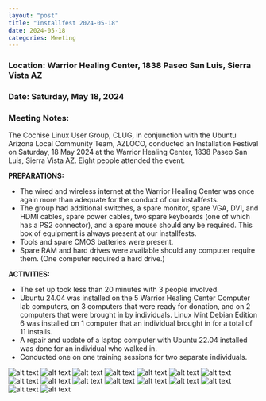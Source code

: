 ```yaml
---
layout: "post"
title: "Installfest 2024-05-18"
date: 2024-05-18
categories: Meeting
---
```


### Location: Warrior Healing Center, 1838 Paseo San Luis, Sierra Vista AZ

### Date: Saturday, May 18, 2024

### Meeting Notes:
The Cochise Linux User Group, CLUG, in conjunction with the Ubuntu Arizona Local Community Team, AZLOCO, conducted an Installation Festival on Saturday, 18 May 2024 at the Warrior Healing Center, 1838 Paseo San Luis, Sierra Vista AZ.  Eight people attended the event. 

**PREPARATIONS:**

 * The wired and wireless internet at the Warrior Healing Center was once again more than adequate for the conduct of our installfests.
 * The group had additional switches, a spare monitor, spare VGA, DVI, and HDMI cables, spare power cables, two spare keyboards (one of which has a PS2 connector), and a spare mouse should any be required.  This box of equipment is always present at our installfests.
 * Tools and spare CMOS batteries were present.
 * Spare RAM and hard drives were available should any computer require them.  (One computer required a hard drive.)

**ACTIVITIES:**

 * The set up took less than 20 minutes with 3 people involved.
 * Ubuntu 24.04 was installed on the 5 Warrior Healing Center Computer lab computers, on 3 computers that were ready for donation, and on 2 computers that were brought in by individuals.  Linux Mint Debian Edition 6 was installed on 1 computer that an individual brought in for a total of 11 installs.
 * A repair and update of a laptop computer with Ubuntu 22.04 installed was done for an individual who walked in.
 * Conducted one on one training sessions for two separate individuals.


![alt text](https://raw.githubusercontent.com/CochiseLinuxUsersGroup/CochiseLinuxUsersGroup.github.io/master/images2/rsz_sv_installfest_2024-05-18_08.jpg)
![alt text](https://raw.githubusercontent.com/CochiseLinuxUsersGroup/CochiseLinuxUsersGroup.github.io/master/images2/rsz_sv_installfest_2024-05-18_09.jpg)
![alt text](https://raw.githubusercontent.com/CochiseLinuxUsersGroup/CochiseLinuxUsersGroup.github.io/master/images2/rsz_sv_installfest_2024-05-18_01.jpg)
![alt text](https://raw.githubusercontent.com/CochiseLinuxUsersGroup/CochiseLinuxUsersGroup.github.io/master/images2/rsz_sv_installfest_2024-05-18_02.jpg)
![alt text](https://raw.githubusercontent.com/CochiseLinuxUsersGroup/CochiseLinuxUsersGroup.github.io/master/images2/rsz_sv_installfest_2024-05-18_03.jpg)
![alt text](https://raw.githubusercontent.com/CochiseLinuxUsersGroup/CochiseLinuxUsersGroup.github.io/master/images2/rsz_sv_installfest_2024-05-18_04.jpg)
![alt text](https://raw.githubusercontent.com/CochiseLinuxUsersGroup/CochiseLinuxUsersGroup.github.io/master/images2/rsz_sv_installfest_2024-05-18_05.jpg)
![alt text](https://raw.githubusercontent.com/CochiseLinuxUsersGroup/CochiseLinuxUsersGroup.github.io/master/images2/rsz_sv_installfest_2024-05-18_06.jpg)
![alt text](https://raw.githubusercontent.com/CochiseLinuxUsersGroup/CochiseLinuxUsersGroup.github.io/master/images2/rsz_sv_installfest_2024-05-18_07.jpg)
![alt text](https://raw.githubusercontent.com/CochiseLinuxUsersGroup/CochiseLinuxUsersGroup.github.io/master/images2/rsz_sv_installfest_2024-05-18_10.jpg)
![alt text](https://raw.githubusercontent.com/CochiseLinuxUsersGroup/CochiseLinuxUsersGroup.github.io/master/images2/rsz_sv_installfest_2024-05-18_11.jpg)
![alt text](https://raw.githubusercontent.com/CochiseLinuxUsersGroup/CochiseLinuxUsersGroup.github.io/master/images2/rsz_sv_installfest_2024-05-18_12.jpg)
![alt text](https://raw.githubusercontent.com/CochiseLinuxUsersGroup/CochiseLinuxUsersGroup.github.io/master/images2/rsz_sv_installfest_2024-05-18_13.jpg)
![alt text](https://raw.githubusercontent.com/CochiseLinuxUsersGroup/CochiseLinuxUsersGroup.github.io/master/images2/rsz_sv_installfest_2024-05-18_14.jpg)
![alt text](https://raw.githubusercontent.com/CochiseLinuxUsersGroup/CochiseLinuxUsersGroup.github.io/master/images2/rsz_sv_installfest_2024-05-18_15.jpg)
![alt text](https://raw.githubusercontent.com/CochiseLinuxUsersGroup/CochiseLinuxUsersGroup.github.io/master/images2/rsz_sv_installfest_2024-05-18_16.jpg)
